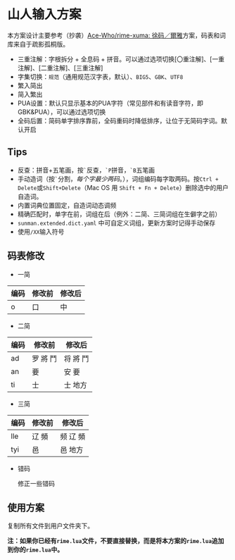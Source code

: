 # 山人输入方案

本方案设计主要参考（抄袭）[Ace-Who/rime-xuma: 徐码／爾雅](https://github.com/Ace-Who/rime-xuma)方案，码表和词库来自于疏影孤桐版。

- 三重注解：字根拆分 + 全息码 + 拼音。可以通过选项切换\[〇重注解\]、\[一重注解\]、\[二重注解\]、\[三重注解\]
- 字集切换：`规范`（通用规范汉字表，默认）、`BIG5`、`GBK`、`UTF8`
- 繁入简出
- 简入繁出
- PUA设置：默认只显示基本的PUA字符（常见部件和有读音字符，即GBK&PUA），可以通过选项切换
- 全码后置：简码单字排序靠前，全码重码时降低排序，让位于无简码字词。默认开启

## Tips

- 反查：拼音+五笔画，按`` ` ``反查，`` `P ``拼音，`` `B ``五笔画
- 手动造词（按`` ` ``分割，*每个字最少两码*。），词组编码每字取两码。按`Ctrl + Delete`或`Shift+Delete`（Mac OS 用 `Shift + Fn + Delete`）删除选中的用户自造词。
- 内置词典位置固定，自造词动态调频
- 精确匹配时，单字在前，词组在后（例外：二简、三简词组在生僻字之前）
- `sunman.extended.dict.yaml` 中可自定义词组，更新方案时记得手动保存
- 使用`/XX`输入符号

## 码表修改

- 一简

| 编码 | 修改前 | 修改后 |
| ---- | ------ | ------ |
| o    | 口     | 中     |

- 二简

| 编码 | 修改前   | 修改后   |
| ---- | -------- | -------- |
| ad   | 罗 將 鬥 | 将 將 鬥 |
| an   | 要       | 安 要    |
| ti   | 士       | 士 地方  |

- 三简

| 编码 | 修改前 | 修改后   |
| ---- | ------ | -------- |
| lle  | 辽 頻  | 频 辽 頻 |
| tyi  | 邑     | 邑 地方  |

- 错码

  修正一些错码

## 使用方案

复制所有文件到用户文件夹下。

**注：如果你已经有`rime.lua`文件，不要直接替换，而是将本方案的`rime.lua`追加到你的`rime.lua`中。**

